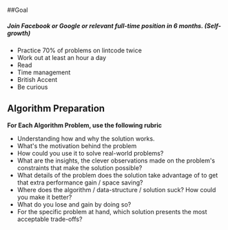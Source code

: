 ##Goal
##### **Join Facebook or Google or relevant full-time position in 6 months. (Self-growth)**
  * Practice 70% of problems on lintcode twice
  * Work out at least an hour a day
  * Read
  * Time management 
  * British Accent
  * Be curious

Algorithm Preparation
--------------------
**For Each Algorithm Problem, use the following rubric**
* Understanding how and why the solution works. 
* What's the motivation behind the problem
* How could you use it to solve real-world problems? 
* What are the insights, the clever observations made on the problem's constraints that make the solution possible? 
* What details of the problem does the solution take advantage of to get that extra performance gain / space saving? 
* Where does the algorithm / data-structure / solution suck? How could you make it better? 
* What do you lose and gain by doing so? 
* For the specific problem at hand, which solution presents the most acceptable trade-offs?
